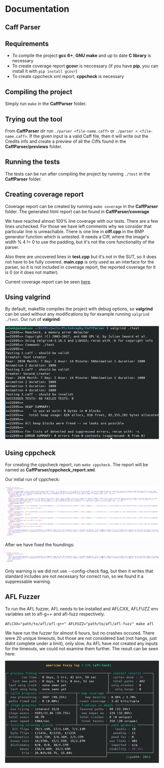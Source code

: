 # Documentation

## Caff Parser

## Requirements
* To compile the project **gcc 6+**, **GNU make** and up to date **C library** is necessary
* To create coverage report **gcovr** is neccessary (if you have **pip**, you can install it with `pip install gcovr`)
* To create cppcheck xml report, **cppcheck** is necessary

## Compiling the project

Simply run `make` in the **CaffParser** folder.

## Trying out the tool

From **CaffParser** dir run `./parser <file-name.caff>` or `./parser < <file-name.caff>`. If the given input is a valid Caff file, then it will write out the Credits info and create a preview of all the Ciffs found in the **CaffParser/previews** folder.

## Running the tests

The tests can be run after compiling the project by running `./test` in the **CaffParser** folder.

## Creating coverage report

Coverage report can be created by running `make coverage` in the **CaffParser** folder. The generated html report can be found in **CaffParser/coverage**

We have reached almost 100% line coverage with our tests. There are a few lines unchecked. For those we have left comments why we consider that particular line is unreachable. There is one line in **ciff.cpp** in the BMP generator function which is untested. It needs a Ciff, where the image's width % 4 != 0 to use the padding, but it's not the core functionality of the parser.

Also there are uncovered lines in **test.cpp** but it's not in the SUT, so it does not have to be fully covered. **main.cpp** is only used as an interface for the parser, so it is not included in coverage report, the reported coverage for it is 0 (or it does not matter).

Current coverage report can be seen [here](https://github.com/adamk90/PictoGraphy/blob/master/CaffParser/coverage/coverage.html).

## Using valgrind

By default, makefile compiles the project with debug options, so **valgrind** can be used without any modifications by for example running `valgrind ./test`. Our run of **valgrind**:

![valgrind output](https://github.com/adamk90/PictoGraphy/blob/master/images/valgrind_test_result.png)

## Using cppcheck

For creating the cppcheck report, run `make cppcheck`. The report will be named as **CaffParser/cppcheck_report.xml**.

Our initial run of cppcheck:

![cppcheck before](https://github.com/adamk90/PictoGraphy/blob/master/images/cppcheck_before.png)


After we have fixed the foundings:

![cppcheck after](https://github.com/adamk90/PictoGraphy/blob/master/images/cppcheck_after.png)

Only warning is we did not use --config-check flag, but then it writes that standard includes are not necessary for correct run, so we found it a suppressable warning.

## AFL Fuzzer

To run the AFL fuzzer, AFL needs to be installed and AFLCXX, AFLFUZZ env variables set to afl-g++ and afl-fuzz respectively.


`AFLCXX="path/to/afl/afl-g++" AFLFUZZ="path/to/afl/afl-fuzz" make afl`

We have run the fuzzer for almost 6 hours, but no crashes occured. There were 20 unique timeouts, but those are not considered bad (not hangs, just didnt complete under a limit), only slow. As AFL have not created any inputs for the timeouts, we could not examine them further. The result can be seen here:

![afl output](https://github.com/adamk90/PictoGraphy/blob/master/images/afl_output.png)

